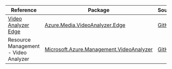| Reference | Package | Source |
|---|---|---|
|[Video Analyzer Edge](media.videoanalyzer.edge-readme.md)|[Azure.Media.VideoAnalyzer.Edge](https://www.nuget.org/packages/Azure.Media.VideoAnalyzer.Edge)|[GitHub](https://github.com/Azure/azure-sdk-for-net/blob/main/sdk/videoanalyzer/Azure.Media.VideoAnalyzer.Edge)|
|Resource Management - Video Analyzer|[Microsoft.Azure.Management.VideoAnalyzer](https://www.nuget.org/packages/Microsoft.Azure.Management.VideoAnalyzer)|[GitHub](https://github.com/Azure/azure-sdk-for-net/blob/main/)|
